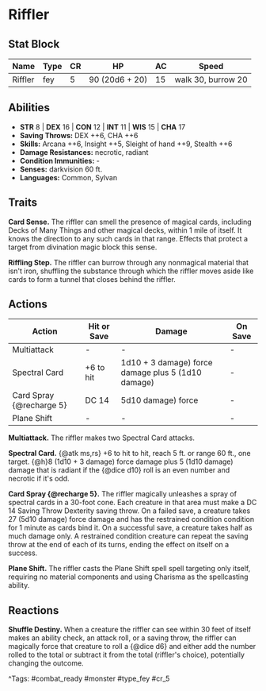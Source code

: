 # Riffler

## Stat Block

| Name | Type | CR | HP | AC | Speed |
|------|------|----|----|----|-------|
| Riffler | fey | 5 | 90 (20d6 + 20) | 15 | walk 30, burrow 20 |

## Abilities

- **STR** 8 | **DEX** 16 | **CON** 12 | **INT** 11 | **WIS** 15 | **CHA** 17
- **Saving Throws:** DEX ++6, CHA ++6  
- **Skills:** Arcana ++6, Insight ++5, Sleight of hand ++9, Stealth ++6  
- **Damage Resistances:** necrotic, radiant  
- **Condition Immunities:** -  
- **Senses:** darkvision 60 ft.  
- **Languages:** Common, Sylvan

## Traits

**Card Sense.** The riffler can smell the presence of magical cards, including Decks of Many Things and other magical decks, within 1 mile of itself. It knows the direction to any such cards in that range. Effects that protect a target from divination magic block this sense.

**Riffling Step.** The riffler can burrow through any nonmagical material that isn't iron, shuffling the substance through which the riffler moves aside like cards to form a tunnel that closes behind the riffler.


## Actions

| Action | Hit or Save | Damage | On Save |
|--------|--------------|--------|----------|
| Multiattack | - | - | - |
| Spectral Card | +6 to hit | 1d10 + 3 damage) force damage plus 5 (1d10 damage) | - |
| Card Spray {@recharge 5} | DC 14 | 5d10 damage) force | - |
| Plane Shift | - | - | - |

**Multiattack.** The riffler makes two Spectral Card attacks.

**Spectral Card.** {@atk ms,rs} +6 to hit to hit, reach 5 ft. or range 60 ft., one target. {@h}8 (1d10 + 3 damage) force damage plus 5 (1d10 damage) damage that is radiant if the {@dice d10} roll is an even number and necrotic if it's odd.

**Card Spray {@recharge 5}.** The riffler magically unleashes a spray of spectral cards in a 30-foot cone. Each creature in that area must make a DC 14 Saving Throw Dexterity saving throw. On a failed save, a creature takes 27 (5d10 damage) force damage and has the restrained condition condition for 1 minute as cards bind it. On a successful save, a creature takes half as much damage only. A restrained condition creature can repeat the saving throw at the end of each of its turns, ending the effect on itself on a success.

**Plane Shift.** The riffler casts the Plane Shift spell spell targeting only itself, requiring no material components and using Charisma as the spellcasting ability.

## Reactions

**Shuffle Destiny.** When a creature the riffler can see within 30 feet of itself makes an ability check, an attack roll, or a saving throw, the riffler can magically force that creature to roll a {@dice d6} and either add the number rolled to the total or subtract it from the total (riffler's choice), potentially changing the outcome.



^Tags: #combat_ready #monster #type_fey #cr_5